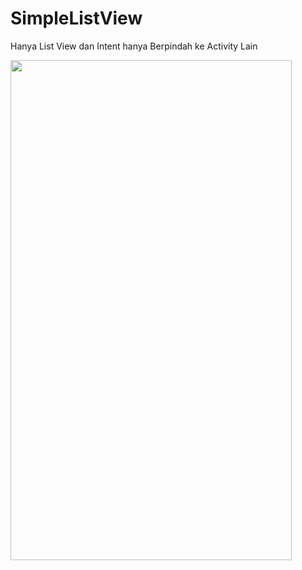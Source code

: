 # SimpleListView
Hanya List View dan Intent hanya Berpindah ke Activity Lain

<img src="https://github.com/moeslimdecoded/SimpleListView/blob/0349a792048d040ba23683c48f18af5fed958b3e/Screenshot_1506334926.png" width="450" height="800" />
